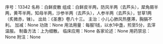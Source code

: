 序号：13342
名称：白鲜皮散
组成：白鲜皮半两，防风半两（去芦头），犀角屑半两，黄芩半两，知母半两，沙参半两（去芦头），人参半两（去芦头），甘草1两（炙微赤，锉）。
出处：《圣惠》卷八十三。
主治：小儿心肺风热壅滞，胸膈不利。
加减：None
功效：None
用法用量：每服1钱，以水1中盏，煎至5分，去滓温服。
制备方法：上为细散。
临床应用：None
各家论述：None
用药禁忌：None
附注：None
